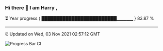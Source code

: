 ### Hi there 👋 I am Harry , 

⏳ Year progress { █████████████████████████▁▁▁▁▁ } 83.87 %

---

⏰ Updated on Wed, 03 Nov 2021 02:57:12 GMT

![Progress Bar CI](https://github.com/duykhang68/duykhang68/workflows/Progress%20Bar%20CI/badge.svg)
